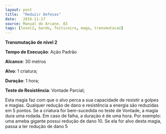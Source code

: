 ```yaml
---
layout: post
title:  "Reduzir Defesas"
date:   2016-11-17
source: Manual do Arcano. 83
tags: [level2, bardo, feiticeiro, mago, transmutacao]
---
```


**Transmutação de nível 2**

**Tempo de Execução**: Ação Padrão

**Alcance**: 30 metros

**Alvo**: 1 criatura;

**Duração**: 1 hora;

**Teste de Resistência**: Vontade Parcial;

Esta magia faz com que o alvo perca 
a sua capacidade de resistir a golpes e magias. Qualquer redução de dano e resistência a energia são reduzidas em 5 pontos. 
Se a criatura for bem-sucedida no teste de 
Vontade, a magia dura uma rodada. Em 
caso de falha, a duração é de uma hora. 
Por exemplo: uma ameba gigante possui 
redução de dano 10. Se ela for alvo desta 
magia, passa a ter redução de dano 5